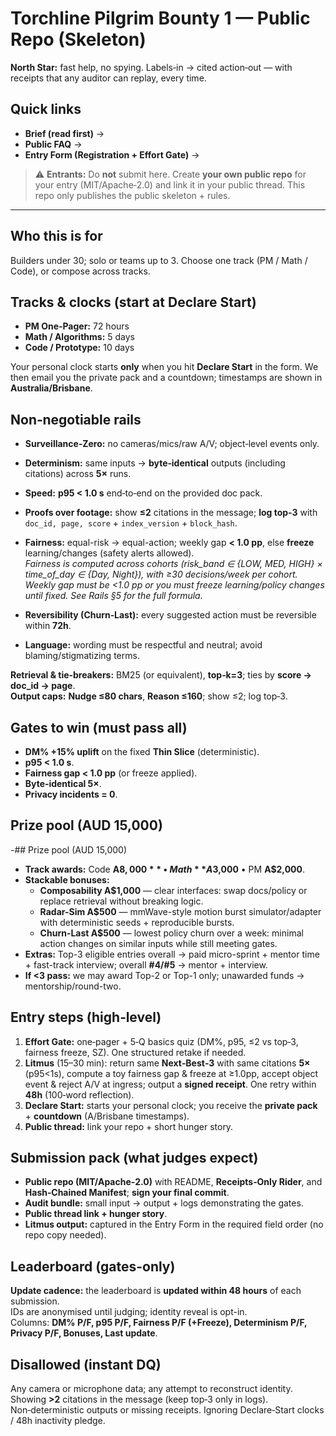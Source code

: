 # Torchline Pilgrim Bounty 1 — Public Repo (Skeleton)

**North Star:** fast help, no spying. Labels‑in → cited action‑out — with receipts that any auditor can replay, every time.

## Quick links
- **Brief (read first)** → <ADD LINK>
- **Public FAQ** → <ADD LINK>
- **Entry Form (Registration + Effort Gate)** → <ADD LINK>

> ⚠️ **Entrants:** Do **not** submit here. Create **your own public repo** for your entry (MIT/Apache‑2.0) and link it in your public thread. This repo only publishes the public skeleton + rules.

---

## Who this is for
Builders under 30; solo or teams up to 3. Choose one track (PM / Math / Code), or compose across tracks.

## Tracks & clocks (start at **Declare Start**)
- **PM One‑Pager:** 72 hours
- **Math / Algorithms:** 5 days
- **Code / Prototype:** 10 days

Your personal clock starts **only** when you hit **Declare Start** in the form. We then email you the private pack and a countdown; timestamps are shown in **Australia/Brisbane**. 

## Non‑negotiable rails
- **Surveillance‑Zero:** no cameras/mics/raw A/V; object‑level events only.  
- **Determinism:** same inputs → **byte‑identical** outputs (including citations) across **5×** runs.  
- **Speed:** **p95 < 1.0 s** end‑to‑end on the provided doc pack.  
- **Proofs over footage:** show **≤2** citations in the message; **log top‑3** with `doc_id, page, score` + `index_version` + `block_hash`.  
- **Fairness:** equal-risk → equal-action; weekly gap **< 1.0 pp**, else **freeze** learning/changes (safety alerts allowed).  
  *Fairness is computed across cohorts (risk_band ∈ {LOW, MED, HIGH} × time_of_day ∈ {Day, Night}), with ≥30 decisions/week per cohort. Weekly gap must be <1.0 pp or you must freeze learning/policy changes until fixed. See Rails §5 for the full formula.*


- **Reversibility (Churn‑Last):** every suggested action must be reversible within **72h**.  
- **Language:** wording must be respectful and neutral; avoid blaming/stigmatizing terms. 

**Retrieval & tie‑breakers:** BM25 (or equivalent), **top‑k=3**; ties by **score → doc_id → page**.  
**Output caps:** **Nudge ≤80 chars**, **Reason ≤160**; show ≤2; log top‑3. 

## Gates to win (must pass all)
- **DM% +15% uplift** on the fixed **Thin Slice** (deterministic).  
- **p95 < 1.0 s**.  
- **Fairness gap < 1.0 pp** (or freeze applied).  
- **Byte‑identical 5×**.  
- **Privacy incidents = 0**. 

## Prize pool (AUD 15,000)
-## Prize pool (AUD 15,000)
- **Track awards:** Code **A$8,000** • Math **A$3,000** • PM **A$2,000**.  
- **Stackable bonuses:**  
  - **Composability A$1,000** — clear interfaces: swap docs/policy or replace retrieval without breaking logic.  
  - **Radar-Sim A$500** — mmWave-style motion burst simulator/adapter with deterministic seeds + reproducible bursts.  
  - **Churn-Last A$500** — lowest policy churn over a week: minimal action changes on similar inputs while still meeting gates.  
- **Extras:** Top-3 eligible entries overall → paid micro-sprint + mentor time + fast-track interview; overall **#4/#5** → mentor + interview.  
- **If <3 pass:** we may award Top-2 or Top-1 only; unawarded funds → mentorship/round-two.


## Entry steps (high‑level)
1) **Effort Gate:** one‑pager + 5‑Q basics quiz (DM%, p95, ≤2 vs top‑3, fairness freeze, SZ). One structured retake if needed.  
2) **Litmus** (15–30 min): return same **Next‑Best‑3** with same citations **5×** (p95<1s), compute a toy fairness gap & freeze at ≥1.0pp, accept object event & reject A/V at ingress; output a **signed receipt**. One retry within **48h** (100‑word reflection).  
3) **Declare Start:** starts your personal clock; you receive the **private pack** + **countdown** (A/Brisbane timestamps).  
4) **Public thread:** link your repo + short hunger story. 

## Submission pack (what judges expect)
- **Public repo (MIT/Apache‑2.0)** with README, **Receipts‑Only Rider**, and **Hash‑Chained Manifest**; **sign your final commit**.  
- **Audit bundle:** small input → output + logs demonstrating the gates.  
- **Public thread link + hunger story**.  
- **Litmus output:** captured in the Entry Form in the required field order (no repo copy needed). 

## Leaderboard (gates-only)
**Update cadence:** the leaderboard is **updated within 48 hours** of each submission.  
IDs are anonymised until judging; identity reveal is opt-in.  
Columns: **DM% P/F, p95 P/F, Fairness P/F (+Freeze), Determinism P/F, Privacy P/F, Bonuses, Last update**.

## Disallowed (instant DQ)
Any camera or microphone data; any attempt to reconstruct identity.  
Showing **>2** citations in the message (keep top‑3 only in logs).  
Non‑deterministic outputs or missing receipts. Ignoring Declare‑Start clocks / 48h inactivity pledge. 

